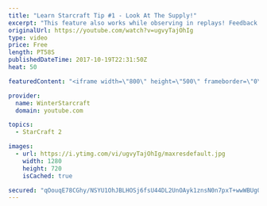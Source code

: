 ```yaml
---
title: "Learn Starcraft Tip #1 - Look At The Supply!"
excerpt: "This feature also works while observing in replays! Feedback and tip suggestions are appreciated :)"
originalUrl: https://youtube.com/watch?v=ugvyTajOhIg
type: video
price: Free
length: PT58S
publishedDateTime: 2017-10-19T22:31:50Z
heat: 50

featuredContent: "<iframe width=\"800\" height=\"500\" frameborder=\"0\" src=\"https://www.youtube.com/embed/ugvyTajOhIg\" allow=\"accelerometer; autoplay; encrypted-media; gyroscope; picture-in-picture\" allowfullscreen></iframe>"

provider:
  name: WinterStarcraft
  domain: youtube.com

topics:
  - StarCraft 2

images:
  - url: https://i.ytimg.com/vi/ugvyTajOhIg/maxresdefault.jpg
    width: 1280
    height: 720
    isCached: true

secured: "qOouqE78CGhy/NSYU1OhJBLHOSj6fsU44DL2UnOAyk1znsN0n7pxT+wwWBUg0Td+/GyhwFL1srwGJkJOvv/N9gWP4SHkvGdUh3dw4OyHc9bzYKK5I81virvvr30Czt9qTMl5I2pydKJrr+KoWw/FR2TIfiJc1MorVpn32+Gbn92x7dc3oeNjmRiBnrMcwGMkwBHlj/3HUnQa3KZ27YajGc8wxHc1++rTIYo8+eK+8LVhDrpWKEUL1qisAaxxtOyGLA2XjKaTM5FtNvRO93OAIj/fPMYMp0KDrcWz2VKJRFeOB4vtKqo1uUm8k5+SzHBVsp/vpuka1YBidRHLEj8ONoRGpZbhtO1fragRe0SzeOXm4uHCYhIEP7IzQYF91iANaLstip+++hqL3/bWTRUPlcqLAIsFPuwKnT0n0VIE6Fg=;mU6ulwkzM81a/hZG+6Hb7w=="
---
```


